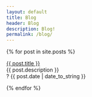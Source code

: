 ```yaml
---
layout: default
title: Blog
header: Blog
description: Blog!
permalink: /blog/
---
```


{% for post in site.posts %}
  <p><a href="{{ post.url }}">{{ post.title }}</a><br>
  {{ post.description }}<br>
  ? {{ post.date | date_to_string }}</p>
{% endfor %}
